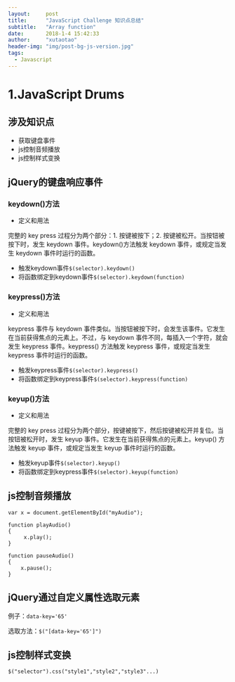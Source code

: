 ```yaml
---
layout: 	post
title: 		"JavaScript Challenge 知识点总结"
subtitle:   "Array function"
date: 		2018-1-4 15:42:33
author: 	"xutaotao"
header-img: "img/post-bg-js-version.jpg"
tags:
  - Javascript
---
```


# 1.JavaScript Drums

## 涉及知识点
- 获取键盘事件
- js控制音频播放
- js控制样式变换

## jQuery的键盘响应事件

### keydown()方法
- 定义和用法

完整的 key press 过程分为两个部分：1. 按键被按下；2. 按键被松开。当按钮被按下时，发生 keydown 事件。keydown()方法触发 keydown 事件，或规定当发生 keydown 事件时运行的函数。
- 触发keydown事件`$(selector).keydown()`
- 将函数绑定到keydown事件`$(selector).keydown(function)`
### keypress()方法
- 定义和用法

keypress 事件与 keydown 事件类似。当按钮被按下时，会发生该事件。它发生在当前获得焦点的元素上。不过，与 keydown 事件不同，每插入一个字符，就会发生 keypress 事件。keypress() 方法触发 keypress 事件，或规定当发生 keypress 事件时运行的函数。
- 触发keypress事件`$(selector).keypress()`
- 将函数绑定到keypress事件`$(selector).keypress(function)`

### keyup()方法
- 定义和用法

完整的 key press 过程分为两个部分，按键被按下，然后按键被松开并复位。当按钮被松开时，发生 keyup 事件。它发生在当前获得焦点的元素上。keyup() 方法触发 keyup 事件，或规定当发生 keyup 事件时运行的函数。
- 触发keyup事件`$(selector).keyup()`
- 将函数绑定到keypress事件`$(selector).keyup(function)`

## js控制音频播放
    var x = document.getElementById("myAudio"); 
    
    function playAudio()
    { 
         x.play(); 
    } 
    
    function pauseAudio()
    { 
        x.pause(); 
    }
    
## jQuery通过自定义属性选取元素
例子：`data-key='65'`

选取方法：`$("[data-key='65']")`

## js控制样式变换
`$("selector").css("style1","style2","style3"...)`
